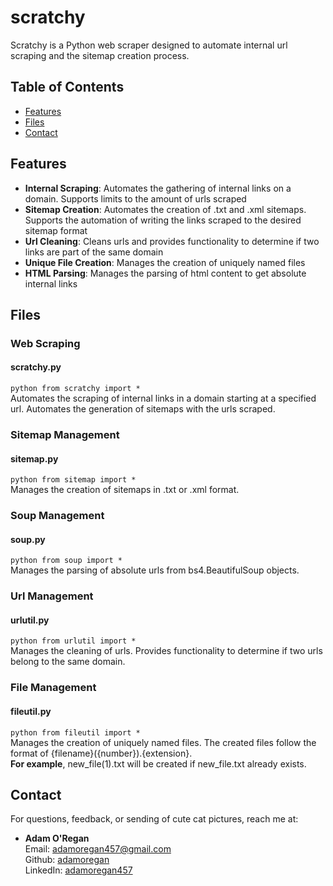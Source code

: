 # scratchy
Scratchy is a Python web scraper designed to automate internal url scraping and the sitemap creation process.

## Table of Contents

- [Features](#features)
- [Files](#files)
- [Contact](#contact)

## Features

- **Internal Scraping**: Automates the gathering of internal links on a domain. Supports limits to the amount of urls scraped
- **Sitemap Creation**: Automates the creation of .txt and .xml sitemaps. Supports the automation of writing the links scraped to the desired sitemap format
- **Url Cleaning**: Cleans urls and provides functionality to determine if two links are part of the same domain
- **Unique File Creation**: Manages the creation of uniquely named files
- **HTML Parsing**: Manages the parsing of html content to get absolute internal links

## Files

### Web Scraping
#### scratchy.py
``python from scratchy import *``  
Automates the scraping of internal links in a domain starting at a specified url. Automates the generation of sitemaps with the urls scraped.

### Sitemap Management
#### sitemap.py
``python from sitemap import *``  
Manages the creation of sitemaps in .txt or .xml format.

### Soup Management
#### soup.py
``python from soup import *``  
Manages the parsing of absolute urls from bs4.BeautifulSoup objects.

### Url Management
#### urlutil.py
``python from urlutil import *``  
Manages the cleaning of urls. Provides functionality to determine if two urls belong to the same domain.

### File Management
#### fileutil.py
``python from fileutil import *``  
Manages the creation of uniquely named files. The created files follow the format of {filename}({number}).{extension}.  
**For example**, new_file(1).txt will be created if new_file.txt already exists.

## Contact

For questions, feedback, or sending of cute cat pictures, reach me at:

- **Adam O'Regan**  
Email: [adamoregan457@gmail.com](mailto:adamoregan457@gmail.com)  
Github: [adamoregan](https://github.com/adamoregan)  
LinkedIn: [adamoregan457](https://www.linkedin.com/in/adamoregan457)  
